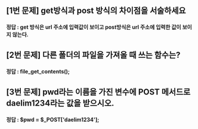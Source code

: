 ## [1번 문제] get방식과 post 방식의 차이점을 서술하세요

#### 정답 : get 방식은 url 주소에 입력값이 보이고 post방식은 url 주소에 입력한 값이 보이지 않는다.



## [2번 문제] 다른 폴더의 파일을 가져올 때 쓰는 함수는?

#### 정답 : file_get_contents();




## [3번 문제] pwd라는 이름을 가진 변수에 POST 메서드로 daelim1234라는 값을 받으시오.
#### 정답 : $pwd = $_POST['daelim1234'];
